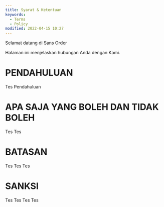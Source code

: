 ```yaml
---
title: Syarat & Ketentuan
keywords:
  - Terms
  - Policy
modified: 2022-04-15 10:27
---
```


Selamat datang di Sans Order

Halaman ini menjelaskan hubungan Anda dengan Kami.

# PENDAHULUAN

Tes Pendahuluan

# APA SAJA YANG BOLEH DAN TIDAK BOLEH

Tes Tes

# BATASAN

Tes Tes Tes

# SANKSI

Tes Tes Tes Tes